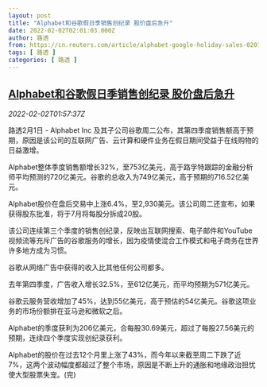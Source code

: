 ```yaml
---
layout: post
title: "Alphabet和谷歌假日季销售创纪录 股价盘后急升"
date: 2022-02-02T02:01:03.000Z
author: 路透
from: https://cn.reuters.com/article/alphabet-google-holiday-sales-0201-tues-idCNKBS2K703H
tags: [ 路透 ]
categories: [ 路透 ]
---
```

<!--1643767263000-->
[Alphabet和谷歌假日季销售创纪录 股价盘后急升](https://cn.reuters.com/article/alphabet-google-holiday-sales-0201-tues-idCNKBS2K703H)
------

<div>
<div><i>2022-02-02T01:57:37Z</i></div><p>路透2月1日 - Alphabet Inc 及其子公司谷歌周二公布，其第四季度销售额高于预期，原因是该公司的互联网广告、云计算和硬件业务在假日期间受益于在线购物的日益激增。</p><p>Alphabet整体季度销售额增长32%，至753亿美元，高于路孚特跟踪的金融分析师平均预测的720亿美元。谷歌的总收入为749亿美元，高于预期的716.52亿美元。</p><p>Alphabet股价在盘后交易中上涨6.4%，至2,930美元。该公司周二还宣布，如果获得股东批准，将于7月将每股分拆成20股。</p><p>该公司连续第三个季度的销售创纪录，反映出互联网搜索、电子邮件和YouTube视频流等充斥广告的谷歌服务的增长，因为疫情使混合工作模式和电子商务在世界许多地方成为习惯。</p><p>谷歌从网络广告中获得的收入比其他任何公司都多。</p><p>去年第四季度，广告收入增长32.5%，至612亿美元，而平均预期为571亿美元。</p><p>谷歌云服务营收增加了45%，达到55亿美元，高于预估的54亿美元。谷歌这项业务的市场份额排在亚马逊和微软之后。</p><p>Alphabet的季度获利为206亿美元，合每股30.69美元，超过了每股27.56美元的预期，连续四个季度实现创纪录获利。</p><p>Alphabet的股价在过去12个月里上涨了43%，而今年以来截至周二下跌了近7%，这两个波动幅度都超过了整个市场，原因是不断上升的通胀和地缘政治担忧使大型股票失宠。(完)</p>
</div>
